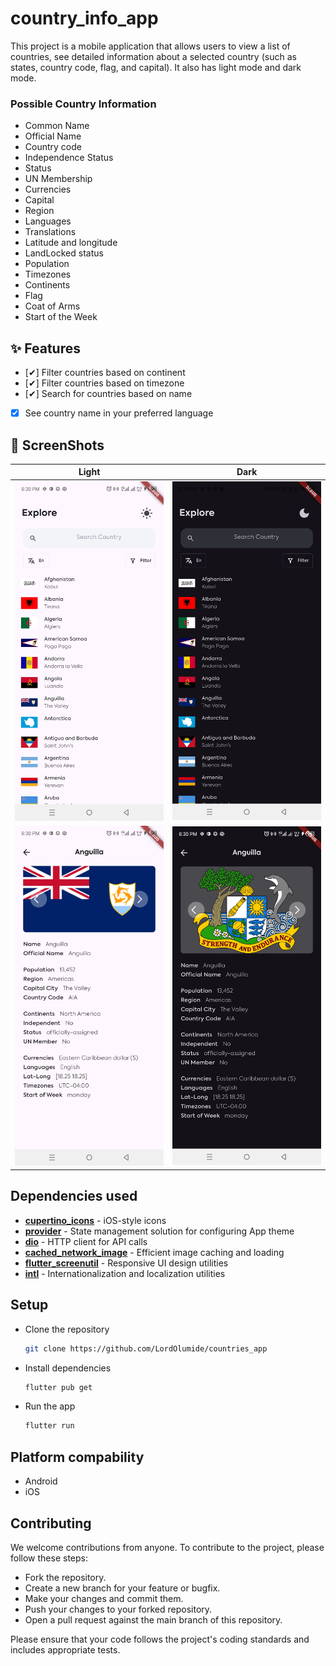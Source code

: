 # country_info_app

This project is  a mobile application that allows users to view a list of countries, 
see detailed information about a selected country (such as states, country code, 
flag, and capital).
It also has light mode and dark mode.

### Possible Country Information
- Common Name
- Official Name
- Country code
- Independence Status
- Status
- UN Membership
- Currencies
- Capital
- Region
- Languages
- Translations
- Latitude and longitude
- LandLocked status
- Population
- Timezones
- Continents
- Flag
- Coat of Arms
- Start of the Week

## ✨ Features
- [✔] Filter countries based on continent
- [✔] Filter countries based on timezone
- [✔] Search for countries based on name
- [x] See country name in your preferred language


## 📸 ScreenShots

| Light                                                       | Dark                                                       |
|-------------------------------------------------------------|------------------------------------------------------------|
| <img src="assets/screenshots/home_light.jpg" width="300">   | <img src="assets/screenshots/home_dark.jpg" width="300">   |
| <img src="assets/screenshots/detail_light.jpg" width="300"> | <img src="assets/screenshots/detail_dark.jpg" width="300"> |


## Dependencies used
- [**cupertino_icons**](https://pub.dev/packages/cupertino_icons) - iOS-style icons
- [**provider**](https://pub.dev/packages/provider) - State management solution for configuring App theme
- [**dio**](https://pub.dev/packages/dio) - HTTP client for API calls
- [**cached_network_image**](https://pub.dev/packages/cached_network_image) - Efficient image caching and loading
- [**flutter_screenutil**](https://pub.dev/packages/flutter_screenutil) - Responsive UI design utilities
- [**intl**](https://pub.dev/packages/intl) - Internationalization and localization utilities


## Setup
- Clone the repository
  ```bash
  git clone https://github.com/LordOlumide/countries_app
  ```

- Install dependencies
  ```bash
  flutter pub get
  ```

- Run the app
  ```bash
  flutter run
  ```

## Platform compability
- Android
- iOS


## Contributing
We welcome contributions from anyone. To contribute to the project, please follow these steps:
- Fork the repository.
- Create a new branch for your feature or bugfix.
- Make your changes and commit them.
- Push your changes to your forked repository.
- Open a pull request against the main branch of this repository.

Please ensure that your code follows the project's coding standards and includes appropriate tests.
